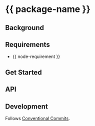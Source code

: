 # {{ package-name }}

## Background

## Requirements

* {{ node-requirement }}

## Get Started

## API

## Development

Follows [Conventional Commits](https://conventionalcommits.org/).
